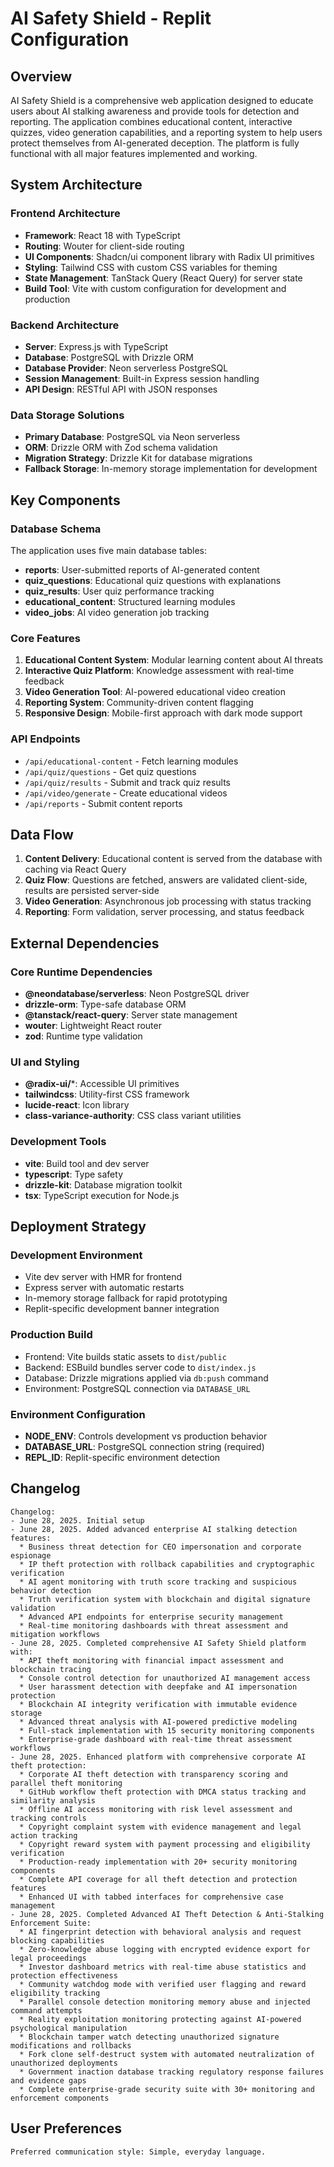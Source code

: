 # AI Safety Shield - Replit Configuration

## Overview

AI Safety Shield is a comprehensive web application designed to educate users about AI stalking awareness and provide tools for detection and reporting. The application combines educational content, interactive quizzes, video generation capabilities, and a reporting system to help users protect themselves from AI-generated deception. The platform is fully functional with all major features implemented and working.

## System Architecture

### Frontend Architecture
- **Framework**: React 18 with TypeScript
- **Routing**: Wouter for client-side routing
- **UI Components**: Shadcn/ui component library with Radix UI primitives
- **Styling**: Tailwind CSS with custom CSS variables for theming
- **State Management**: TanStack Query (React Query) for server state
- **Build Tool**: Vite with custom configuration for development and production

### Backend Architecture
- **Server**: Express.js with TypeScript
- **Database**: PostgreSQL with Drizzle ORM
- **Database Provider**: Neon serverless PostgreSQL
- **Session Management**: Built-in Express session handling
- **API Design**: RESTful API with JSON responses

### Data Storage Solutions
- **Primary Database**: PostgreSQL via Neon serverless
- **ORM**: Drizzle ORM with Zod schema validation
- **Migration Strategy**: Drizzle Kit for database migrations
- **Fallback Storage**: In-memory storage implementation for development

## Key Components

### Database Schema
The application uses five main database tables:
- **reports**: User-submitted reports of AI-generated content
- **quiz_questions**: Educational quiz questions with explanations
- **quiz_results**: User quiz performance tracking
- **educational_content**: Structured learning modules
- **video_jobs**: AI video generation job tracking

### Core Features
1. **Educational Content System**: Modular learning content about AI threats
2. **Interactive Quiz Platform**: Knowledge assessment with real-time feedback
3. **Video Generation Tool**: AI-powered educational video creation
4. **Reporting System**: Community-driven content flagging
5. **Responsive Design**: Mobile-first approach with dark mode support

### API Endpoints
- `/api/educational-content` - Fetch learning modules
- `/api/quiz/questions` - Get quiz questions
- `/api/quiz/results` - Submit and track quiz results
- `/api/video/generate` - Create educational videos
- `/api/reports` - Submit content reports

## Data Flow

1. **Content Delivery**: Educational content is served from the database with caching via React Query
2. **Quiz Flow**: Questions are fetched, answers are validated client-side, results are persisted server-side
3. **Video Generation**: Asynchronous job processing with status tracking
4. **Reporting**: Form validation, server processing, and status feedback

## External Dependencies

### Core Runtime Dependencies
- **@neondatabase/serverless**: Neon PostgreSQL driver
- **drizzle-orm**: Type-safe database ORM
- **@tanstack/react-query**: Server state management
- **wouter**: Lightweight React router
- **zod**: Runtime type validation

### UI and Styling
- **@radix-ui/***: Accessible UI primitives
- **tailwindcss**: Utility-first CSS framework
- **lucide-react**: Icon library
- **class-variance-authority**: CSS class variant utilities

### Development Tools
- **vite**: Build tool and dev server
- **typescript**: Type safety
- **drizzle-kit**: Database migration toolkit
- **tsx**: TypeScript execution for Node.js

## Deployment Strategy

### Development Environment
- Vite dev server with HMR for frontend
- Express server with automatic restarts
- In-memory storage fallback for rapid prototyping
- Replit-specific development banner integration

### Production Build
- Frontend: Vite builds static assets to `dist/public`
- Backend: ESBuild bundles server code to `dist/index.js`
- Database: Drizzle migrations applied via `db:push` command
- Environment: PostgreSQL connection via `DATABASE_URL`

### Environment Configuration
- **NODE_ENV**: Controls development vs production behavior
- **DATABASE_URL**: PostgreSQL connection string (required)
- **REPL_ID**: Replit-specific environment detection

## Changelog

```
Changelog:
- June 28, 2025. Initial setup
- June 28, 2025. Added advanced enterprise AI stalking detection features:
  * Business threat detection for CEO impersonation and corporate espionage
  * IP theft protection with rollback capabilities and cryptographic verification
  * AI agent monitoring with truth score tracking and suspicious behavior detection
  * Truth verification system with blockchain and digital signature validation
  * Advanced API endpoints for enterprise security management
  * Real-time monitoring dashboards with threat assessment and mitigation workflows
- June 28, 2025. Completed comprehensive AI Safety Shield platform with:
  * API theft monitoring with financial impact assessment and blockchain tracing
  * Console control detection for unauthorized AI management access
  * User harassment detection with deepfake and AI impersonation protection
  * Blockchain AI integrity verification with immutable evidence storage
  * Advanced threat analysis with AI-powered predictive modeling
  * Full-stack implementation with 15 security monitoring components
  * Enterprise-grade dashboard with real-time threat assessment workflows
- June 28, 2025. Enhanced platform with comprehensive corporate AI theft protection:
  * Corporate AI theft detection with transparency scoring and parallel theft monitoring
  * GitHub workflow theft protection with DMCA status tracking and similarity analysis
  * Offline AI access monitoring with risk level assessment and tracking controls
  * Copyright complaint system with evidence management and legal action tracking
  * Copyright reward system with payment processing and eligibility verification
  * Production-ready implementation with 20+ security monitoring components
  * Complete API coverage for all theft detection and protection features
  * Enhanced UI with tabbed interfaces for comprehensive case management
- June 28, 2025. Completed Advanced AI Theft Detection & Anti-Stalking Enforcement Suite:
  * AI fingerprint detection with behavioral analysis and request blocking capabilities
  * Zero-knowledge abuse logging with encrypted evidence export for legal proceedings
  * Investor dashboard metrics with real-time abuse statistics and protection effectiveness
  * Community watchdog mode with verified user flagging and reward eligibility tracking
  * Parallel console detection monitoring memory abuse and injected command attempts
  * Reality exploitation monitoring protecting against AI-powered psychological manipulation
  * Blockchain tamper watch detecting unauthorized signature modifications and rollbacks
  * Fork clone self-destruct system with automated neutralization of unauthorized deployments
  * Government inaction database tracking regulatory response failures and evidence gaps
  * Complete enterprise-grade security suite with 30+ monitoring and enforcement components
```

## User Preferences

```
Preferred communication style: Simple, everyday language.
```